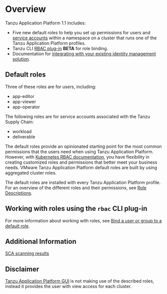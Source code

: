 # Overview

Tanzu Application Platform 1.1 includes:

- Five new default roles to help you set up permissions for users and [service accounts](https://kubernetes.io/docs/tasks/configure-pod-container/configure-service-account/) within a namespace on a cluster that runs one of the Tanzu Application Platform profiles.
- Tanzu CLI [RBAC plug-in](binding.md) **BETA** for role binding.
- Documentation for [integrating with your existing identity management solution](integrating-identity.md).

## <a id="default-roles"></a> Default roles

Three of these roles are for users, including:

- app-editor
- app-viewer
- app-operator

The following roles are for service accounts associated with the Tanzu Supply Chain:

- workload
- deliverable

The default roles provide an opinionated starting point for the most common permissions that the users need when using Tanzu Application Platform. However, with [Kubernetes RBAC documentation](https://kubernetes.io/docs/reference/access-authn-authz/rbac/), you have flexibility in creating customized roles and permissions that better meet your business needs. VMware Tanzu Application Platform default roles are built by using aggregated cluster roles.

The default roles are installed with every Tanzu Application Platform profile. For an overview of the different roles and their permissions, see [Role Descriptions](role-descriptions.md).

## <a id="work-with-roles"></a>Working with roles using the `rbac` CLI plug-in

For more information about working with roles, see [Bind a user or group to a default role](binding.md).

## <a id="add-info"></a>Additional Information

[SCA scanning results](sca-scanning-results.md)

## Disclaimer

[Tanzu Application Platform GUI](../tap-gui/about.md) is not making use of the described roles, instead it provides the user with view access for each cluster.
